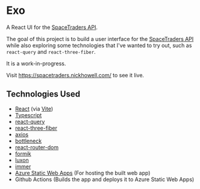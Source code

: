 # Exo

A React UI for the [SpaceTraders API](https://spacetraders.io).

The goal of this project is to build a user interface for the [SpaceTraders API](https://spacetraders.io) while also exploring some technologies that I've wanted to try out, such as `react-query` and `react-three-fiber`.

It is a work-in-progress.

Visit https://spacetraders.nickhowell.com/ to see it live.

## Technologies Used

- [React](https://reactjs.org/) (via [Vite](https://vitejs.dev/))
- [Typescript](https://www.typescriptlang.org/)
- [react-query](https://react-query.tanstack.com/)
- [react-three-fiber](https://docs.pmnd.rs/react-three-fiber)
- [axios](https://github.com/axios/axios)
- [bottleneck](https://github.com/SGrondin/bottleneck)
- [react-router-dom](https://reactrouter.com/web)
- [formik](https://formik.org/)
- [luxon](https://moment.github.io/luxon/)
- [immer](https://immerjs.github.io/immer/)
- [Azure Static Web Apps](https://azure.microsoft.com/en-us/services/app-service/static/) (For hosting the built web app)
- Github Actions (Builds the app and deploys it to Azure Static Web Apps)
